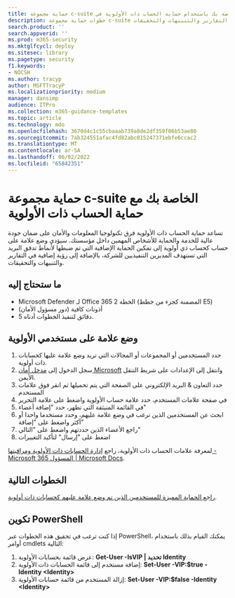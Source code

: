 ```yaml
---
title: حماية مجموعة c-suite الخاصة بك باستخدام حماية الحساب ذات الأولوية في Microsoft Defender لـ Office 365 الخطة 2
description: خطوات حماية مجموعة c-suite الخاصة بك مع حماية الحساب ذات الأولوية. سيؤدي وضع علامة على حساب كحساب أولوية إلى تمكين الحماية الإضافية التي تم ضبطها لأنماط تدفق البريد التي تستهدف المديرين التنفيذيين للشركة، بالإضافة إلى رؤية إضافية في التقارير والتنبيهات والتحقيقات.
search.product: ''
search.appverid: ''
ms.prod: m365-security
ms.mktglfcycl: deploy
ms.sitesec: library
ms.pagetype: security
f1.keywords:
- NOCSH
ms.author: tracyp
author: MSFTTracyP
ms.localizationpriority: medium
manager: dansimp
audience: ITPro
ms.collection: m365-guidance-templates
ms.topic: article
ms.technology: mdo
ms.openlocfilehash: 3670d4c1c55cbaaab739a8de2df359f06b53ae80
ms.sourcegitcommit: 7ab324551afac4fd82abc015247371ebfe6ccac2
ms.translationtype: MT
ms.contentlocale: ar-SA
ms.lasthandoff: 06/02/2022
ms.locfileid: "65842351"
---
```

# <a name="protect-your-c-suite-with-priority-account-protection"></a>حماية مجموعة c-suite الخاصة بك مع حماية الحساب ذات الأولوية

تساعد حماية الحساب ذات الأولوية فرق تكنولوجيا المعلومات والأمان على ضمان جودة عالية للخدمة والحماية للأشخاص المهمين داخل مؤسستك. سيؤدي وضع علامة على حساب كحساب ذي أولوية إلى تمكين الحماية الإضافية التي تم ضبطها لأنماط تدفق البريد التي تستهدف المديرين التنفيذيين للشركة، بالإضافة إلى رؤية إضافية في التقارير والتنبيهات والتحقيقات.

## <a name="what-youll-need"></a>ما ستحتاج إليه
- Microsoft Defender لـ Office 365 الخطة 2 (المضمنة كجزء من خطط E5)
- أذونات كافية (دور مسؤول الأمان)
- 5 دقائق لتنفيذ الخطوات أدناه.

## <a name="tag-priority-users"></a>وضع علامة على مستخدمي الأولوية
1. حدد المستخدمين أو المجموعات أو المجالات التي تريد وضع علامة عليها كحسابات ذات أولوية.
1. سجل الدخول إلى [مدخل أمان Microsoft](https://security.microsoft.com/) وانتقل إلى الإعدادات على شريط التنقل الأيمن.
1. حدد التعاون & البريد الإلكتروني على الصفحة التي يتم تحميلها ثم انقر فوق علامات المستخدم
1. في صفحة علامات المستخدم، حدد علامة حساب الأولوية واضغط على علامة التحرير
1. في القائمة المنبثقة التي تظهر، حدد "إضافة أعضاء"
1. ابحث عن المستخدمين الذين ترغب في وضع علامة عليهم، وحدد مستخدما واحدا أو أكثر واضغط على "إضافة"
1. راجع الأعضاء الذين حددتهم واضغط على "التالي"
1. اضغط على "إرسال" لتأكيد التغييرات

لمعرفة علامات الحساب ذات الأولوية، راجع [إدارة الحسابات ذات الأولوية ومراقبتها - Microsoft 365 المسؤول | Microsoft Docs](../../../admin/setup/priority-accounts.md).

## <a name="next-steps"></a>الخطوات التالية
[راجع الحماية المميزة للمستخدمين الذين تم وضع علامة عليهم كحسابات ذات أولوية](../../office-365-security/configure-review-priority-account.md).

## <a name="powershell-configuration"></a>تكوين PowerShell
إذا كنت ترغب في تحقيق هذه الخطوات عبر PowerShell، يمكنك القيام بذلك باستخدام أوامر cmdlets التالية:
1. عرض قائمة بحسابات الأولوية: **Get-User -IsVIP | تحديد Identity**
1. إضافة مستخدم إلى قائمة الحسابات ذات الأولوية: **Set-User -VIP:$true -Identity \<Identity\>**
1. إزالة المستخدم من قائمة حسابات الأولوية: **Set-User -VIP:$false -Identity \<Identity\>**
